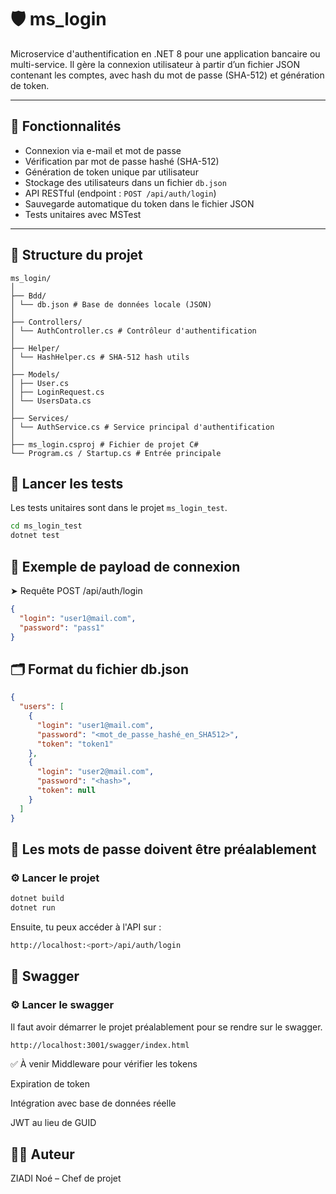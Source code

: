 # 🛡️ ms_login

Microservice d'authentification en .NET 8 pour une application bancaire ou multi-service. Il gère la connexion utilisateur à partir d’un fichier JSON contenant les comptes, avec hash du mot de passe (SHA-512) et génération de token.

---

## 🚀 Fonctionnalités

- Connexion via e-mail et mot de passe
- Vérification par mot de passe hashé (SHA-512)
- Génération de token unique par utilisateur
- Stockage des utilisateurs dans un fichier `db.json`
- API RESTful (endpoint : `POST /api/auth/login`)
- Sauvegarde automatique du token dans le fichier JSON
- Tests unitaires avec MSTest

---

## 📁 Structure du projet

```
ms_login/
│
├── Bdd/
│ └── db.json # Base de données locale (JSON)
│
├── Controllers/
│ └── AuthController.cs # Contrôleur d'authentification
│
├── Helper/
│ └── HashHelper.cs # SHA-512 hash utils
│
├── Models/
│ ├── User.cs
│ ├── LoginRequest.cs
│ └── UsersData.cs
│
├── Services/
│ └── AuthService.cs # Service principal d'authentification
│
├── ms_login.csproj # Fichier de projet C#
└── Program.cs / Startup.cs # Entrée principale
```

## 🧪 Lancer les tests

Les tests unitaires sont dans le projet `ms_login_test`.

```bash
cd ms_login_test
dotnet test
```

## 🧰 Exemple de payload de connexion
➤ Requête POST /api/auth/login
```JSON
{
  "login": "user1@mail.com",
  "password": "pass1"
}
```
## 🗂️ Format du fichier db.json

```JSON
{
  "users": [
    {
      "login": "user1@mail.com",
      "password": "<mot_de_passe_hashé_en_SHA512>",
      "token": "token1"
    },
    {
      "login": "user2@mail.com",
      "password": "<hash>",
      "token": null
    }
  ]
}
```

## 🔐 Les mots de passe doivent être préalablement 

### ⚙️ Lancer le projet
```bash
dotnet build
dotnet run
```
Ensuite, tu peux accéder à l'API sur :

```bash
http://localhost:<port>/api/auth/login
```

## 🎨 Swagger

### ⚙️ Lancer le swagger

Il faut avoir démarrer le projet préalablement pour se rendre sur le swagger.

```bash
http://localhost:3001/swagger/index.html
```


✅ À venir
Middleware pour vérifier les tokens

Expiration de token

Intégration avec base de données réelle

JWT au lieu de GUID

## 👨‍💻 Auteur
ZIADI Noé  – Chef de projet
